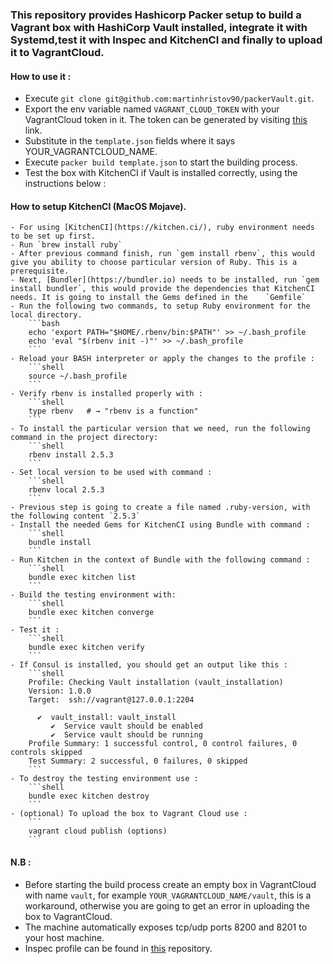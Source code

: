 ### This repository provides Hashicorp Packer setup to build a Vagrant box with HashiCorp Vault installed, integrate it with Systemd,test it with Inspec and KitchenCI and finally to upload it to VagrantCloud.

#### How to use it :

- Execute `git clone git@github.com:martinhristov90/packerVault.git`.
- Export the env variable named `VAGRANT_CLOUD_TOKEN` with your VagrantCloud token in it. The token can be generated by visiting [this](https://app.vagrantup.com/settings/security) link.
- Substitute in the `template.json` fields where it says YOUR_VAGRANTCLOUD_NAME.
- Execute `packer build template.json` to start the building process.
- Test the box with KitchenCI if Vault is installed correctly, using the instructions below : 

#### How to setup KitchenCI (MacOS Mojave).
    
    - For using [KitchenCI](https://kitchen.ci/), ruby environment needs to be set up first.
    - Run `brew install ruby`
    - After previous command finish, run `gem install rbenv`, this would give you ability to choose particular version of Ruby. This is a prerequisite.
    - Next, [Bundler](https://bundler.io) needs to be installed, run `gem install bundler`, this would provide the dependencies that KitchenCI needs. It is going to install the Gems defined in the    `Gemfile`
    - Run the following two commands, to setup Ruby environment for the local directory.
        ```bash
        echo 'export PATH="$HOME/.rbenv/bin:$PATH"' >> ~/.bash_profile
        echo 'eval "$(rbenv init -)"' >> ~/.bash_profile
        ```
    - Reload your BASH interpreter or apply the changes to the profile :
        ```shell
        source ~/.bash_profile 
        ```
    - Verify rbenv is installed properly with :
        ```shell
        type rbenv   # → "rbenv is a function"
        ```
    - To install the particular version that we need, run the following command in the project directory:
        ```shell
        rbenv install 2.5.3
        ```
    - Set local version to be used with command :
        ```shell
        rbenv local 2.5.3
        ```
    - Previous step is going to create a file named .ruby-version, with the following content `2.5.3`
    - Install the needed Gems for KitchenCI using Bundle with command :
        ```shell
        bundle install
        ```
    - Run Kitchen in the context of Bundle with the following command : 
        ```shell
        bundle exec kitchen list
        ```
    - Build the testing environment with:
        ```shell
        bundle exec kitchen converge
        ```
    - Test it : 
        ```shell
        bundle exec kitchen verify
        ```
    - If Consul is installed, you should get an output like this :
        ```shell
        Profile: Checking Vault installation (vault_installation)
        Version: 1.0.0
        Target:  ssh://vagrant@127.0.0.1:2204
    
          ✔  vault_install: vault_install
             ✔  Service vault should be enabled
             ✔  Service vault should be running
        Profile Summary: 1 successful control, 0 control failures, 0 controls skipped
        Test Summary: 2 successful, 0 failures, 0 skipped
        ```
    - To destroy the testing environment use :
        ```shell
        bundle exec kitchen destroy
        ```
    - (optional) To upload the box to Vagrant Cloud use :
        ```
        vagrant cloud publish (options)
        ```


#### N.B : 
- Before starting the build process create an empty box in VagrantCloud with name `vault`, for example `YOUR_VAGRANTCLOUD_NAME/vault`, this is a workaround, otherwise you are going to get an error in uploading the box to VagrantCloud.
- The machine automatically exposes tcp/udp ports 8200 and 8201 to your host machine.
- Inspec profile can be found in [this](https://github.com/martinhristov90/inspecVault) repository.
